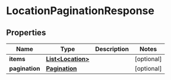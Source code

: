 # LocationPaginationResponse

## Properties
Name | Type | Description | Notes
------------ | ------------- | ------------- | -------------
**items** | [**List&lt;Location&gt;**](Location.md) |  |  [optional]
**pagination** | [**Pagination**](Pagination.md) |  |  [optional]
